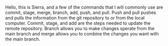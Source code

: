 Hello, this is Sierra, and a few of the commands that I will commonly use are commit, stage, merge, branch, add, push, and pull. Push and pull pushes and pulls the information from the git repository to or from the local computer. Commit, stage, and add are the steps needed to update the remote repository. Branch allows you to make changes sperate from the main branch and merge allows you to combine the changes you want with the main branch.
